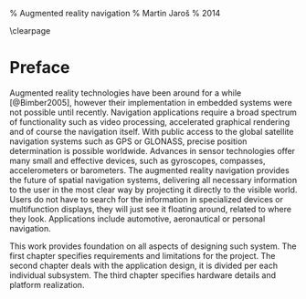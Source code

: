 % Augmented reality navigation
% Martin Jaroš
% 2014

\clearpage

# Preface

Augmented reality technologies have been around for a while [@Bimber2005],
however their implementation in embedded systems were not possible until recently.
Navigation applications require a broad spectrum of functionality such as video processing,
accelerated graphical rendering and of course the navigation itself.
With public access to the global satellite navigation systems such as GPS or GLONASS,
precise position determination is possible worldwide.
Advances in sensor technologies offer many small and effective devices,
such as gyroscopes, compasses, accelerometers or barometers.
The augmented reality navigation provides the future of spatial navigation systems,
delivering all necessary information to the user in the most clear way
by projecting it directly to the visible world.
Users do not have to search for the information in specialized devices or multifunction displays,
they will just see it floating around, related to where they look.
Applications include automotive, aeronautical or personal navigation.

This work provides foundation on all aspects of designing such system.
The first chapter specifies requirements and limitations for the project.
The second chapter deals with the application design,
it is divided per each individual subsystem.
The third chapter specifies hardware details and platform realization.

